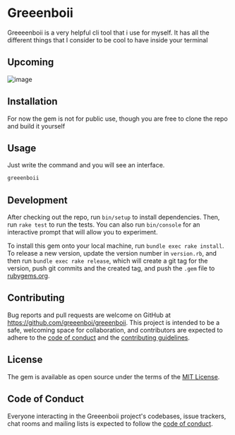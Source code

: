 # Greeenboii

Greeeenboii is a very helpful cli tool that i use for myself. It has all the different things that I consider to be cool to have inside your terminal

## Upcoming

![image](https://github.com/user-attachments/assets/608b3689-627e-441c-a951-31d876758bd0)


## Installation

For now the gem is not for public use, though you are free to clone the repo and build it yourself

## Usage

Just write the command and you will see an interface.
```sh
greeenboii
```

## Development

After checking out the repo, run `bin/setup` to install dependencies. Then, run `rake test` to run the tests. You can also run `bin/console` for an interactive prompt that will allow you to experiment.

To install this gem onto your local machine, run `bundle exec rake install`. To release a new version, update the version number in `version.rb`, and then run `bundle exec rake release`, which will create a git tag for the version, push git commits and the created tag, and push the `.gem` file to [rubygems.org](https://rubygems.org).

## Contributing

Bug reports and pull requests are welcome on GitHub at https://github.com/greeenboi/greeenboii. This project is intended to be a safe, welcoming space for collaboration, and contributors are expected to adhere to the [code of conduct](https://github.com/[USERNAME]/greeenboii/blob/master/CODE_OF_CONDUCT.md) and the [contributing guidelines](https://github.com/greeenboi/greeenboii/blob/main/CONTRIBUTING.md).

## License

The gem is available as open source under the terms of the [MIT License](https://opensource.org/licenses/MIT).

## Code of Conduct

Everyone interacting in the Greeenboii project's codebases, issue trackers, chat rooms and mailing lists is expected to follow the [code of conduct](https://github.com/[USERNAME]/greeenboii/blob/master/CODE_OF_CONDUCT.md).
